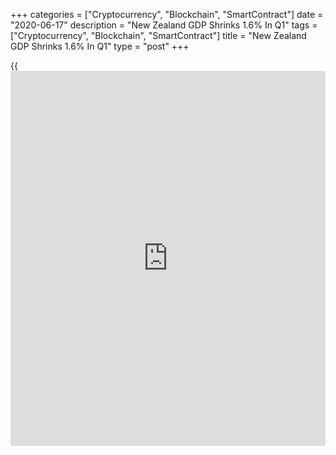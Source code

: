 +++
categories = ["Cryptocurrency", "Blockchain", "SmartContract"]
date = "2020-06-17"
description = "New Zealand GDP Shrinks 1.6% In Q1"
tags = ["Cryptocurrency", "Blockchain", "SmartContract"]
title = "New Zealand GDP Shrinks 1.6% In Q1"
type = "post"
+++

{{<iframe id="large-banner" src="https://www.bounty.group/#slide=27.0" width="100%" height="600" scrolling="no" style="border: 0px solid rgb(216, 221, 230); border-radius: 3px;">}}

New Zealand's gross domestic product contracted 1.6 percent on quarter
in the first quarter of 2020, Statistics New Zealand said on Thursday.

That missed expectations for a decline of 1.0 percent following the 0.5
percent increase in the previous three months.

Service industries were down 1.1 percent on quarter, while primary
industries fell 1.0 percent and goods-producing industries dropped 2.7
percent.

On a yearly basis, GDP was up 1.5 percent - beating expectations for an
increase of 0.3 percent and slowing from 1.8 percent in the three months
prior.

For comments and feedback [contact](https://www.playgroundfx.com/contact/): editorial@rtt[news](https://www.letsplayfx.com/blog/forex-news-website/).com

[Economic News][1]

 **What parts of the world are seeing the best (and worst) economic
performances lately? Click[here][2] to check out our [Econ Scorecard][2]
and find out! See up-to-the-moment [ranking](https://www.playgroundfx.com/blog/crypto-exchange-ranking/)s for the best and worst
performers in [GDP][3], [unemployment rate][4], [inflation][2] and much
more.**

   1. www.rtt[news](https://www.letsplayfx.com/blog/forex-news-website/).com/Content/EconomicNews.aspx
   2. www.rtt[news](https://www.letsplayfx.com/blog/forex-news-website/).com/economic-scorecard/world-rank/CPI/highest-performance.aspx
   3. www.rtt[news](https://www.letsplayfx.com/blog/forex-news-website/).com/economic-scorecard/world-rank/GDP/highest-performance.aspx
   4. www.rtt[news](https://www.letsplayfx.com/blog/forex-news-website/).com/economic-scorecard/world-rank/unemployment-rate/lowest-performance.aspx